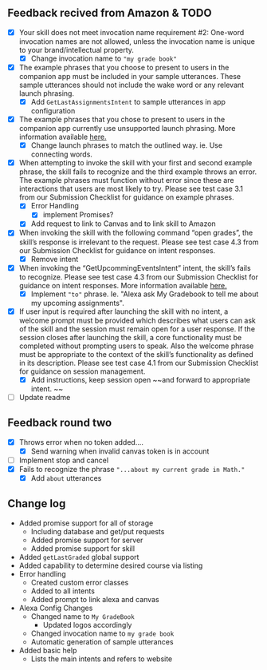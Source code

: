 ## Feedback recived from Amazon & TODO
- [x] Your skill does not meet invocation name requirement #2: One-word invocation names are not allowed, unless the invocation name is unique to your brand/intellectual property.  
    - [x] Change invocation name to `"my grade book"`
- [x] The example phrases that you choose to present to users in the companion app must be included in your sample utterances. These sample utterances should not include the wake word or any relevant launch phrasing.
    - [x] Add `GetLastAssignmentsIntent` to sample utterances in app configuration 
- [x] The example phrases that you chose to present to users in the companion app currently use unsupported launch phrasing. More information available [here.](https://developer.amazon.com/public/solutions/alexa/alexa-skills-kit/docs/supported-phrases-to-begin-a-conversation?ref_=pe_679090_102923190)
    - [x] Change launch phrases to match the outlined way. ie. Use connecting words. 
- [x] When attempting to invoke the skill with your first and second example phrase, the skill fails to recognize and the third example throws an error.  The example phrases must function without error since these are interactions that users are most likely to try.  Please see test case 3.1 from our Submission Checklist for guidance on example phrases.
    - [x] Error Handling
        - [x] implement Promises?
    - [x] Add request to link to Canvas and to link skill to Amazon
- [x] When invoking the skill with the following command “open grades”, the skill’s response is irrelevant to the request.  Please see test case 4.3 from our Submission Checklist for guidance on intent responses.
    - [x] Remove intent
- [x] When invoking the “GetUpcommingEventsIntent” intent, the skill’s fails to recognize.  Please see test case 4.3 from our Submission Checklist for guidance on intent responses. More information available [here.](https://developer.amazon.com/public/solutions/alexa/alexa-skills-kit/docs/alexa-skills-kit-voice-interface-and-user-experience-testing?ref_=pe_679090_102923190#intent-response-design)
    - [x] Implement `"to"` phrase. Ie. "Alexa ask My Gradebook to tell me about my upcoming assignments".
- [x] If user input is required after launching the skill with no intent, a welcome prompt must be provided which describes what users can ask of the skill and the session must remain open for a user response. If the session closes after launching the skill, a core functionality must be completed without prompting users to speak. Also the welcome phrase must be appropriate to the context of the skill’s functionality as defined in its description. Please see test case 4.1 from our Submission Checklist for guidance on session management.
    - [x] Add instructions, keep session open ~~and forward to appropriate intent. ~~
- [ ] Update readme
   
## Feedback round two  
- [x] Throws error when no token added....  
    - [x] Send warning when invalid canvas token is in account  
- [ ] Implement stop and cancel  
- [x] Fails to recognize the phrase `"...about my current grade in Math."`  
    - [x] Add `about` utterances  

## Change log	
- Added promise support for all of storage  
	- Including database and get/put requests  
	- Added promise support for server  
    - Added promise support for skill  
- Added `getLastGraded` global support  
- Added capability to determine desired course via listing  
- Error handling  
    - Created custom error classes  
    - Added to all intents  
    - Added prompt to link alexa and canvas
- Alexa Config Changes  
    - Changed name to `My GradeBook`  
        - Updated logos accordingly  
    - Changed invocation name to `my grade book`  
    - Automatic generation of sample utterances  
- Added basic help  
    - Lists the main intents and refers to website  
